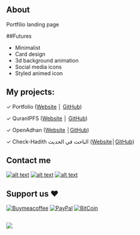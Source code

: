 ## About 
Portfilio landing page

##Futures
- Minimalist
- Card design
- 3d background animation
- Social media icons
- Styled animed icon

## My projects:

✓ Portfolio ([Website](http://adelpro.github.io) │ [GitHub](https://github.com/adelpro/adelpro.github.io))

✓ QuranIPFS ([Website](http://www.quranipfs.com) │ [GitHub](https://github.com/adelpro/Quranipfs))

✓ OpenAdhan ([Website](http://openadhan.web.app) │[GitHub](https://github.com/adelpro/Openadhan))

✓ Check-Hadith الباحث في الحديث ([Website](http://adelpro.github.io/check-hadith)│[GitHub](https://github.com/adelpro/Check-Hadith))

## Contact me

[![alt text][1.1]][1]
[![alt text][2.1]][2]
[![alt text][3.1]][3]

## Support us ❤️

[![Buymeacoffee](https://badgen.net/badge/icon/buymeacoffee?icon=buymeacoffee&label)](https://www.buymeacoffee.com/Adel.benyahia/)
[![PayPal](https://badgen.net/badge/icon/PayPal?icon=https://simpleicons.now.sh/paypal/fff&label)](https://www.paypal.com/paypalme/adelbenyahia)
[![BitCoin](https://badgen.net/badge/icon/bitcoin?icon=bitcoin&label)](bitcoin:1PstR1HYTG8FbVRR7YZhQftYumVAURXuq7?label=Quranipfs&message=Payment%20to%20Quranipfs)

##

![](https://komarev.com/ghpvc/?username=adelpro&style=flat-squar&color=brightgreen)

[1.1]: http://i.imgur.com/tXSoThF.png "twitter icon with padding"
[2.1]: http://i.imgur.com/P3YfQoD.png "facebook icon with padding"
[3.1]: http://i.imgur.com/0o48UoR.png "github icon with padding"
[1]: http://www.twitter.com/adelpro
[2]: http://www.facebook.com/adel.benyahia
[3]: http://www.github.com/adelpro
